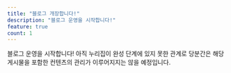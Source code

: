 ```yaml
---
title: "블로그 개장합니다!"
description: "블로그 운영을 시작합니다!"
feature: true
count: 1
---
```


블로그 운영을 시작합니다! 아직 누리집이 완성 단계에 있지 못한 관계로 당분간은
해당 게시물을 포함한 컨텐츠의 관리가 이루어지지는 않을 예정입니다.
